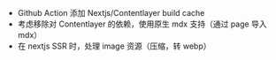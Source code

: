 - Github Action 添加 Nextjs/Contentlayer build cache
- 考虑移除对 Contentlayer 的依赖，使用原生 mdx 支持（通过 page 导入 mdx）
- 在 nextjs SSR 时，处理 image 资源（压缩，转 webp）
